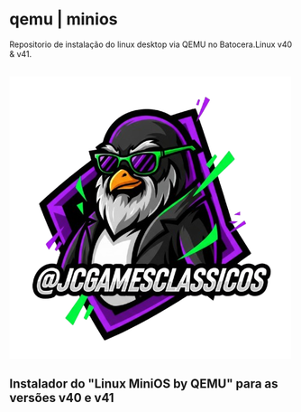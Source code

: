 # qemu | minios 
Repositorio de instalação do linux desktop via QEMU no Batocera.Linux v40 &amp; v41.

<br>

<img src="https://github.com/JeversonDiasSilva/minios/blob/main/img/linux.png" width="500" height="500" />
<h2>Instalador do "Linux MiniOS by QEMU" para as versões v40 e v41</h2>
